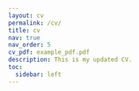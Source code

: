```yaml
---
layout: cv
permalink: /cv/
title: cv
nav: true
nav_order: 5
cv_pdf: example_pdf.pdf
description: This is my updated CV.
toc:
  sidebar: left
---
```

